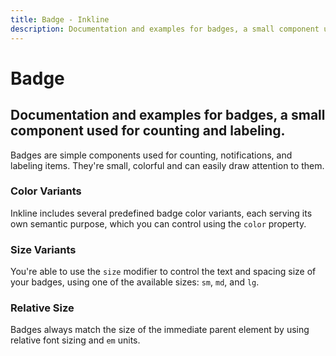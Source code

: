 ```yaml
---
title: Badge - Inkline
description: Documentation and examples for badges, a small component used for counting and labeling.
---
```


<script setup>
import {
    IBadgeBasicExample,
    IBadgeColorVariantsExample,
    IBadgeHeadingExample,
    IBadgeSizeVariantsExample
} from '@inkline/inkline/components/IBadge/examples';
import { default as IBadgeBasicExampleHTML } from '@inkline/inkline/components/IBadge/examples/basic.html?raw';
import { default as IBadgeColorVariantsExampleHTML } from '@inkline/inkline/components/IBadge/examples/color-variants.html?raw';
import { default as IBadgeHeadingExampleHTML } from '@inkline/inkline/components/IBadge/examples/heading.html?raw';
import { default as IBadgeSizeVariantsExampleHTML } from '@inkline/inkline/components/IBadge/examples/size-variants.html?raw';
</script>

# Badge

## Documentation and examples for badges, a small component used for counting and labeling.

Badges are simple components used for counting, notifications, and labeling items. They're small, colorful and can easily draw attention to them.

<example :component="IBadgeBasicExample" :html="IBadgeBasicExampleHTML"></example>

### Color Variants

Inkline includes several predefined badge color variants, each serving its own semantic purpose, which you can control using the `color` property.

<example :component="IBadgeColorVariantsExample" :html="IBadgeColorVariantsExampleHTML"></example>

### Size Variants
You're able to use the `size` modifier to control the text and spacing size of your badges, using one of the available sizes: `sm`, `md`, and `lg`. 

<example :component="IBadgeSizeVariantsExample" :html="IBadgeSizeVariantsExampleHTML"></example>

### Relative Size

Badges always match the size of the immediate parent element by using relative font sizing and `em` units.

<example :component="IBadgeHeadingExample" :html="IBadgeHeadingExampleHTML"></example>
